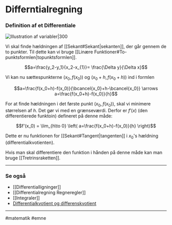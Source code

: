 # Differntialregning


### Definition af et Differentiale

![Illustration af variabler|300](https://external-content.duckduckgo.com/iu/?u=http%3A%2F%2Fwww.webmatematik.dk%2FOldsite%2Fmedia%2F34490424%2F2-38.png&f=1&nofb=1)

Vi skal finde hældningen af [[Sekant#Sekant|sekanten]], der går gennem de to punkter. Til dette kan vi bruge [[Linære Funktioner#To-punktsformlen|topunktsformlen]].

$$a=\frac{y_2-y_1}{x_2-x_{1}}= \frac{\Delta y}{\Delta x}$$

Vi kan nu sættespunkterne $(x_0,f(x_0))$ og $(x_0+h,f(x_0+h))$ ind i formlen

$$a=\frac{f(x_0+h)-f(x_0)}{\bcancel{x_0}+h-\bcancel{x_0}} \arrows a=\frac{f(x_0+h)-f(x_0)}{h}$$

For at finde hældningen i det første punkt $(x_0,f(x_0))$, skal vi minimere størrelsen af $h$. Det gør vi med en grænseværdi. Derfor er $f'(x)$ (den differentierede funktoin) defineret på denne måde:

$$f'(x_0) = 
\lim_{h\to 0} \left(  a=\frac{f(x_0+h)-f(x_0)}{h} \right)$$

Dette er nu funktionen for [[Sekant#Tangent|tangenten]] i $x_0$'s hældning (differentialkvotienten).

Hvis man skal differentiere den funktion i hånden på denne måde kan man bruge [[Tretrinsraketten]].




---




### Se også
- [[Differentialligninger]]
- [[Differentialregning Regneregler]]
- [[Integraler]]
- [Differentialkvotient og differenskvotient](https://www.webmatematik.dk/lektioner/matematik-b/differentialregning/differenskvotient-og-differentialkvotient)

---
#matematik #emne
